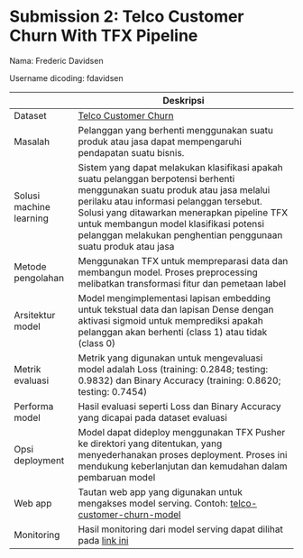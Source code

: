 # Submission 2: Telco Customer Churn With TFX Pipeline
Nama: Frederic Davidsen

Username dicoding: fdavidsen

| | Deskripsi |
| ----------- | ----------- |
| Dataset | [Telco Customer Churn](https://www.kaggle.com/datasets/blastchar/telco-customer-churn/data) |
| Masalah | Pelanggan yang berhenti menggunakan suatu produk atau jasa dapat mempengaruhi pendapatan suatu bisnis. |
| Solusi machine learning | Sistem yang dapat melakukan klasifikasi apakah suatu pelanggan berpotensi berhenti menggunakan suatu produk atau jasa melalui perilaku atau informasi pelanggan tersebut. Solusi yang ditawarkan menerapkan pipeline TFX untuk membangun model klasifikasi potensi pelanggan melakukan penghentian penggunaan suatu produk atau jasa |
| Metode pengolahan | Menggunakan TFX untuk mempreparasi data dan membangun model. Proses preprocessing melibatkan transformasi fitur dan pemetaan label |
| Arsitektur model | Model mengimplementasi lapisan embedding untuk tekstual data dan lapisan Dense dengan aktivasi sigmoid untuk memprediksi apakah pelanggan akan berhenti (class 1) atau tidak (class 0) |
| Metrik evaluasi | Metrik yang digunakan untuk mengevaluasi model adalah Loss (training: 0.2848; testing: 0.9832) dan Binary Accuracy (training: 0.8620; testing: 0.7454) |
| Performa model | Hasil evaluasi seperti Loss dan Binary Accuracy yang dicapai pada dataset evaluasi |
| Opsi deployment | Model dapat dideploy menggunakan TFX Pusher ke direktori yang ditentukan, yang menyederhanakan proses deployment. Proses ini mendukung keberlanjutan dan kemudahan dalam pembaruan model |
| Web app | Tautan web app yang digunakan untuk mengakses model serving. Contoh: [telco-customer-churn-model](https://8461-34-135-110-87.ngrok-free.app/v1/models/cc-model/metadata) |
| Monitoring | Hasil monitoring dari model serving dapat dilihat pada [link ini](https://8461-34-135-110-87.ngrok-free.app/monitoring/prometheus/metrics) |